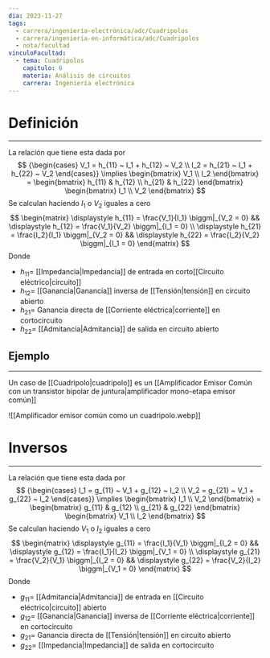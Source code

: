 ```yaml
---
dia: 2023-11-27
tags:
  - carrera/ingeniería-electrónica/adc/Cuadripolos
  - carrera/ingeniería-en-informática/adc/Cuadripolos
  - nota/facultad
vinculoFacultad:
  - tema: Cuadripolos
    capitulo: 6
    materia: Análisis de circuitos
    carrera: Ingeniería electrónica
---
```

# Definición
---
La relación que tiene esta dada por $$ {\begin{cases} 
	V_1 = h_{11} ~ I_1 + h_{12} ~ V_2 \\ 
	I_2 = h_{21} ~ I_1 + h_{22} ~ V_2
\end{cases}} \implies 
\begin{bmatrix} V_1 \\ I_2 \end{bmatrix} = \begin{bmatrix} 
	h_{11} & h_{12}  \\ 
	h_{21} & h_{22}
\end{bmatrix} \begin{bmatrix} I_1 \\ V_2 \end{bmatrix} $$
Se calculan haciendo $I_1$ o $V_2$ iguales a cero $$ \begin{matrix} 
	\displaystyle
	h_{11} = \frac{V_1}{I_1} \biggm|_{V_2 = 0} && 
	\displaystyle
	h_{12} = \frac{V_1}{V_2} \biggm|_{I_1 = 0} \\ 
	\displaystyle
	h_{21} = \frac{I_2}{I_1} \biggm|_{V_2 = 0} && 
	\displaystyle
	h_{22} = \frac{I_2}{V_2} \biggm|_{I_1 = 0}  
\end{matrix} $$
Donde 
* $h_{11} =$ [[Impedancia|Impedancia]] de entrada en corto[[Circuito eléctrico|circuito]]
* $h_{12} =$ [[Ganancia|Ganancia]] inversa de [[Tensión|tensión]] en circuito abierto
* $h_{21} =$ Ganancia directa de [[Corriente eléctrica|corriente]] en cortocircuito
* $h_{22} =$ [[Admitancia|Admitancia]] de salida en circuito abierto

## Ejemplo
---
Un caso de [[Cuadripolo|cuadripolo]] es un [[Amplificador Emisor Común con un transistor bipolar de juntura|amplificador mono-etapa emisor común]] 

![[Amplificador emisor común como un cuadripolo.webp]]

# Inversos
---
La relación que tiene esta dada por $$ {\begin{cases} 
	I_1 = g_{11} ~ V_1 + g_{12} ~ I_2 \\ 
	V_2 = g_{21} ~ V_1 + g_{22} ~ I_2
\end{cases}} \implies 
\begin{bmatrix} I_1 \\ V_2 \end{bmatrix} = \begin{bmatrix} 
	g_{11} & g_{12}  \\ 
	g_{21} & g_{22}
\end{bmatrix} \begin{bmatrix} V_1 \\ I_2 \end{bmatrix} $$
Se calculan haciendo $V_1$ o $I_2$ iguales a cero $$ \begin{matrix} 
	\displaystyle
	g_{11} = \frac{I_1}{V_1} \biggm|_{I_2 = 0} && 
	\displaystyle
	g_{12} = \frac{I_1}{I_2} \biggm|_{V_1 = 0} \\ 
	\displaystyle
	g_{21} = \frac{V_2}{V_1} \biggm|_{I_2 = 0} && 
	\displaystyle
	g_{22} = \frac{V_2}{I_2} \biggm|_{V_1 = 0}  
\end{matrix} $$
Donde 
* $g_{11} =$ [[Admitancia|Admitancia]] de entrada en [[Circuito eléctrico|circuito]] abierto
* $g_{12} =$ [[Ganancia|Ganancia]] inversa de [[Corriente eléctrica|corriente]] en cortocircuito
* $g_{21} =$ Ganancia directa de [[Tensión|tensión]] en circuito abierto
* $g_{22} =$ [[Impedancia|Impedancia]] de salida en cortocircuito